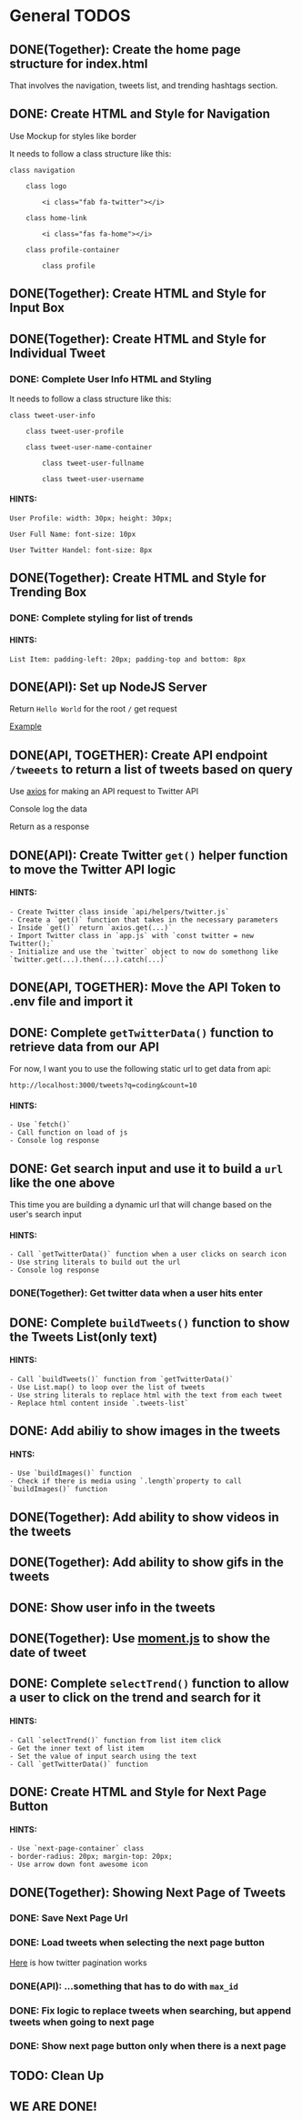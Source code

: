 # General TODOS

## DONE(Together): Create the home page structure for index.html

That involves the navigation, tweets list, and trending hashtags section.

## DONE: Create HTML and Style for Navigation

Use Mockup for styles like border

It needs to follow a class structure like this:

    class navigation

        class logo

            <i class="fab fa-twitter"></i>

        class home-link

            <i class="fas fa-home"></i>

        class profile-container

            class profile 

## DONE(Together): Create HTML and Style for Input Box

## DONE(Together): Create HTML and Style for Individual Tweet

### DONE: Complete User Info HTML and Styling

It needs to follow a class structure like this:

    class tweet-user-info

        class tweet-user-profile

        class tweet-user-name-container

            class tweet-user-fullname

            class tweet-user-username

#### HINTS:

    User Profile: width: 30px; height: 30px;

    User Full Name: font-size: 10px

    User Twitter Handel: font-size: 8px

## DONE(Together): Create HTML and Style for Trending Box

### DONE: Complete styling for list of trends

#### HINTS:

    List Item: padding-left: 20px; padding-top and bottom: 8px

## DONE(API): Set up NodeJS Server

Return `Hello World` for the root `/` get request

[Example](https://expressjs.com/en/starter/hello-world.html)

## DONE(API, TOGETHER): Create API endpoint `/tweeets` to return a list of tweets based on query

Use [axios](https://github.com/axios/axios) for making an API request to Twitter API

Console log the data

Return as a response

## DONE(API): Create Twitter `get()` helper function to move the Twitter API logic

#### HINTS:

    - Create Twitter class inside `api/helpers/twitter.js`
    - Create a `get()` function that takes in the necessary parameters
    - Inside `get()` return `axios.get(...)`
    - Import Twitter class in `app.js` with `const twitter = new Twitter();`
    - Initialize and use the `twitter` object to now do somethong like `twitter.get(...).then(...).catch(...)`

## DONE(API, TOGETHER): Move the API Token to .env file and import it

## DONE: Complete `getTwitterData()` function to retrieve data from our API

For now, I want you to use the following static url to get data from api:

```http://localhost:3000/tweets?q=coding&count=10```

#### HINTS:

    - Use `fetch()`
    - Call function on load of js
    - Console log response

## DONE: Get search input and use it to build a `url` like the one above

This time you are building a dynamic url that will change based on the user's search input

#### HINTS:

    - Call `getTwitterData()` function when a user clicks on search icon
    - Use string literals to build out the url
    - Console log response

### DONE(Together): Get twitter data when a user hits enter


## DONE: Complete `buildTweets()` function to show the Tweets List(only text)

#### HINTS:

    - Call `buildTweets()` function from `getTwitterData()`
    - Use List.map() to loop over the list of tweets
    - Use string literals to replace html with the text from each tweet
    - Replace html content inside `.tweets-list`

## DONE: Add abiliy to show images in the tweets

#### HNTS:

    - Use `buildImages()` function
    - Check if there is media using `.length`property to call `buildImages()` function

## DONE(Together): Add ability to show videos in the tweets

## DONE(Together): Add ability to show gifs in the tweets

## DONE: Show user info in the tweets

## DONE(Together): Use [moment.js](https://momentjs.com/) to show the date of tweet

## DONE: Complete `selectTrend()` function to allow a user to click on the trend and search for it

#### HINTS:

    - Call `selectTrend()` function from list item click
    - Get the inner text of list item
    - Set the value of input search using the text
    - Call `getTwitterData()` function

## DONE: Create HTML and Style for Next Page Button

#### HINTS:

    - Use `next-page-container` class
    - border-radius: 20px; margin-top: 20px;
    - Use arrow down font awesome icon

## DONE(Together): Showing Next Page of Tweets

### DONE: Save Next Page Url

### DONE: Load tweets when selecting the next page button

[Here](https://developer.twitter.com/en/docs/tweets/timelines/guides/working-with-timelines) is how twitter pagination works

### DONE(API): ...something that has to do with `max_id`

### DONE: Fix logic to replace tweets when searching, but append tweets when going to next page

### DONE: Show next page button only when there is a next page

## TODO: Clean Up

## WE ARE DONE!
















